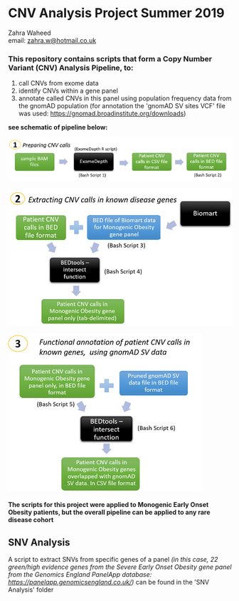 # CNV Analysis Project Summer 2019

Zahra Waheed  
email: zahra.w@hotmail.co.uk

### This repository contains scripts that form a Copy Number Variant (CNV) Analysis Pipeline, to:  
1. call CNVs from exome data  
2. identify CNVs within a gene panel  
3. annotate called CNVs in this panel using population frequency data from the gnomAD population (for annotation the 'gnomAD SV sites VCF' file was used: https://gnomad.broadinstitute.org/downloads)


**see schematic of pipeline below:**

![](images/CNV-analysis-stage-1.png)  

![](images/CNV-analysis-stage-2.png)  

![](images/CNV-analysis-stage-3.png)  


#### The scripts for this project were applied to Monogenic Early Onset Obesity patients, but the overall pipeline can be applied to any rare disease cohort  



## SNV Analysis
A script to extract SNVs from specific genes of a panel *(in this case, 22 green/high evidence genes from the Severe Early Onset Obesity gene panel from the Genomics England PanelApp database: https://panelapp.genomicsengland.co.uk/)* can be found in the 'SNV Analysis' folder



